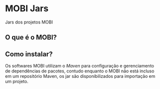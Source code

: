 # MOBI Jars

Jars dos projetos MOBI

## O que é o MOBI?


## Como instalar?

Os softwares MOBI utilizam o *Maven* para configuração e gerenciamento de
dependências de pacotes, contudo enquanto o MOBI não está incluso em um
repositório Maven, os jar são disponibilizados para importação em um projeto.
